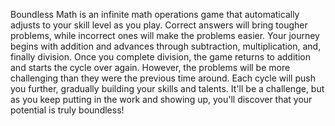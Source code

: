 Boundless Math is an infinite math operations game that automatically adjusts to your skill level as you play. Correct answers will bring tougher problems, while incorrect ones will make the problems easier. Your journey begins with addition and advances through subtraction, multiplication, and, finally division. Once you complete division, the game returns to addition and starts the cycle over again. However, the problems will be more challenging than they were the previous time around. Each cycle will push you further, gradually building your skills and talents. It'll be a challenge, but as you keep putting in the work and showing up, you'll discover that your potential is truly boundless!
